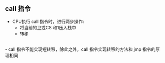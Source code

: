 ## call 指令
- CPU执行 call 指令时，进行两步操作:
  - 将当前的卫或CS 和1压入栈中
  - 转移
<br>
- call 指令不能实现短转移，除此之外，call 指令实现转移的方法和 jmp 指令的原理相同